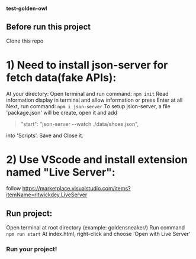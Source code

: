 #### test-golden-owl 
## Before run this project 
Clone this repo 
# 1) Need to install json-server for fetch data(fake APIs): 
At your directory: 
Open terminal and run command: 
  ``` npm init ```
Read information display in terminal and allow information or press Enter at all 
Next, run command: 
  ``` npm i json-server ``` 
To setup jsion-server, a file 'package.json' will be create, open it and add 
> "start": "json-server --watch ./data/shoes.json",   


into  'Scripts'.
Save and Close it. 
  
# 2) Use VScode and install extension named "Live Server": 
  follow  https://marketplace.visualstudio.com/items?itemName=ritwickdey.LiveServer 

## Run project: 
Open terminal at root directory (example: goldensneaker/) 
Run command
``` npm run start ``` 
At index.html, right-click and choose 'Open with Live Server' 

### Run your project!
